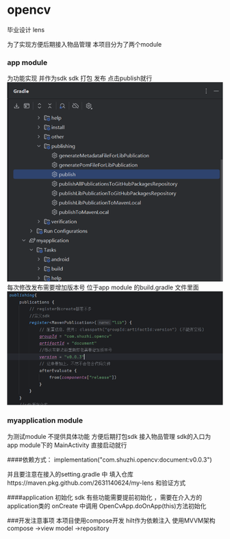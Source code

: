 # opencv
 毕业设计 lens

为了实现方便后期接入物品管理 本项目分为了两个module
### app module 
为功能实现 并作为sdk
sdk 打包 发布 点击publish就行
![img.png](readmeImg/img.png)
每次修改发布需要增加版本号 位于app module 的build.gradle 文件里面
![img.png](readmeImg/img2.png)
### myapplication module 
为测试module 不提供具体功能 方便后期打包sdk 接入物品管理
sdk的入口为 app module下的 MainActivity 直接启动就行

####依赖方式：
implementation("com.shuzhi.opencv:document:v0.0.3")

并且要注意在接入的setting.gradle 中 填入仓库https://maven.pkg.github.com/2631140624/my-lens 和验证方式

####application 初始化
sdk 有些功能需要提前初始化 ，需要在介入方的application类的 onCreate 中调用 OpenCvApp.doOnApp(this)方法初始化


###开发注意事项
本项目使用compose开发 hilt作为依赖注入
使用MVVM架构 compose ->view model ->repository
